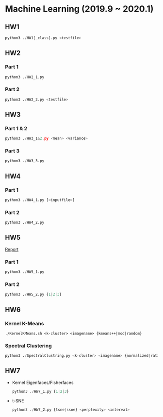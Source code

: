 # Machine Learning (2019.9 ~ 2020.1)

## HW1
```python
python3 ./HW1[_class].py <testfile>
```

## HW2
### Part 1
```python
python3 ./HW2_1.py
```
### Part 2
```python
python3 ./HW2_2.py <testfile>
```

## HW3
### Part 1 & 2
```python
python3 ./HW3_1&2.py <mean> <variance>
```
### Part 3
```python
python3 ./HW3_3.py
```

## HW4
### Part 1
```python
python3 ./HW4_1.py [<inputfile>]
```
### Part 2
```python
python3 ./HW4_2.py
```

## HW5
[Report](https://www.notion.so/eugene87222/Machine-Learning-HW5-4d293fe5c46249f29e03d7fb61fd3500)
### Part 1
```python
python3 ./HW5_1.py
```
### Part 2
```python
python3 ./HW5_2.py {1|2|3}
```

## HW6
### Kernel K-Means
```shell
./KernelKMeans.sh <k-cluster> <imagename> {kmeans++|mod|random}
```
### Spectral Clustering
```python
python3 ./SpectralClustring.py <k-cluster> <imagename> {normalized|ratio} {kmeans++|random}
```

## HW7
- Kernel Eigenfaces/Fisherfaces
  ```python
  python3 ./HW7_1.py {1|2|3}
  ```
- t-SNE
  ```python
  python3 ./HW7_2.py {tsne|ssne} <perplexity> <interval>
  ```
